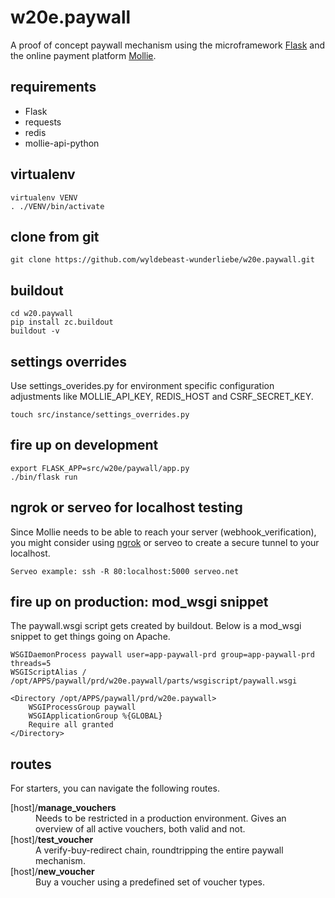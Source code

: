 # w20e.paywall

A proof of concept paywall mechanism using the microframework 
[Flask](http://flask.pocoo.org/) and the online payment platform 
[Mollie](https://www.mollie.com/nl/).

requirements
------------

* Flask
* requests
* redis
* mollie-api-python

virtualenv
----------
    virtualenv VENV
    . ./VENV/bin/activate
    
clone from git
--------------
    git clone https://github.com/wyldebeast-wunderliebe/w20e.paywall.git
    
buildout
--------
    cd w20.paywall
    pip install zc.buildout
    buildout -v
    
settings overrides
------------------
Use settings_overides.py for environment specific configuration adjustments like MOLLIE_API_KEY, REDIS_HOST and CSRF_SECRET_KEY.

    touch src/instance/settings_overrides.py

fire up on development
----------------------
    export FLASK_APP=src/w20e/paywall/app.py
    ./bin/flask run
    
ngrok or serveo for localhost testing
---------------------------
Since Mollie needs to be able to reach your server (webhook_verification), you might consider using [ngrok](https://ngrok.com/) or serveo to create a secure tunnel to your localhost.

    Serveo example: ssh -R 80:localhost:5000 serveo.net

fire up on production: mod_wsgi snippet
---------------------------------------
The paywall.wsgi script gets created by buildout. Below is a mod_wsgi snippet to 
get things going on Apache.

    WSGIDaemonProcess paywall user=app-paywall-prd group=app-paywall-prd threads=5
    WSGIScriptAlias / /opt/APPS/paywall/prd/w20e.paywall/parts/wsgiscript/paywall.wsgi

    <Directory /opt/APPS/paywall/prd/w20e.paywall>
        WSGIProcessGroup paywall
        WSGIApplicationGroup %{GLOBAL}
        Require all granted
    </Directory>

routes
------
For starters, you can navigate the following routes.
<dl>
  <dt>[host]/<strong>manage_vouchers</strong></dt>
  <dd>Needs to be restricted in a production environment. Gives an overview of all active vouchers, both valid and not.</dd>

  <dt>[host]/<strong>test_voucher</strong></dt>
  <dd>A verify-buy-redirect chain, roundtripping the entire paywall mechanism.</dd>
  
  <dt>[host]/<strong>new_voucher</strong></dt>
  <dd>Buy a voucher using a predefined set of voucher types.</dd>
</dl>
